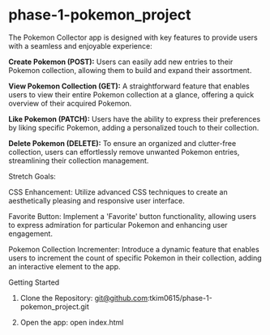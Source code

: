 # phase-1-pokemon_project

The Pokemon Collector app is designed with key features to provide users with a seamless and enjoyable experience:

**Create Pokemon (POST):**
Users can easily add new entries to their Pokemon collection, allowing them to build and expand their assortment.

**View Pokemon Collection (GET):**
A straightforward feature that enables users to view their entire Pokemon collection at a glance, offering a quick overview of their acquired Pokemon.

**Like Pokemon (PATCH):**
Users have the ability to express their preferences by liking specific Pokemon, adding a personalized touch to their collection.

**Delete Pokemon (DELETE):**
To ensure an organized and clutter-free collection, users can effortlessly remove unwanted Pokemon entries, streamlining their collection management.


Stretch Goals:

CSS Enhancement:
Utilize advanced CSS techniques to create an aesthetically pleasing and responsive user interface.

Favorite Button:
Implement a 'Favorite' button functionality, allowing users to express admiration for particular Pokemon and enhancing user engagement.

Pokemon Collection Incrementer:
Introduce a dynamic feature that enables users to increment the count of specific Pokemon in their collection, adding an interactive element to the app.


Getting Started

1. Clone the Repository:
git@github.com:tkim0615/phase-1-pokemon_project.git

2. Open the app:
open index.html